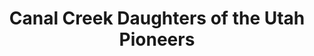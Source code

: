 ---
layout: repo
title: "Canal Creek Daughters of the Utah Pioneers"
id: 25429
permalink: repos/25429/
---